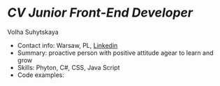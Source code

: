 # _CV Junior Front-End Developer_
Volha Suhytskaya
* Contact info: Warsaw, PL, [Linkedin](https://www.linkedin.com/in/volha-sushytskaya-047ab9174/)
* Summary: proactive person with positive attitude agear to learn and grow
* Skills: Phyton, C#, CSS, Java Script
* Code examples:
